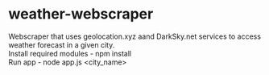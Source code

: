 # weather-webscraper
Webscraper that uses geolocation.xyz aand DarkSky.net services to access weather forecast in a given city.<br>
Install required modules - npm install<br>
Run app - node app.js <city_name><br>
